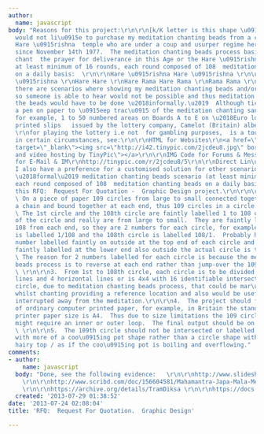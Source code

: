 ```yaml
---
author:
  name: javascript
body: "Reasons for this project:\r\n\r\n[k/K letter is this shape \u0915/\u0915]\r\n\r\nI
  would not li\u0915e to purchase my meditation chanting beads from a compromised
  Hare \u0915rishna  temple who are under a coup and usurper regime here in England
  since November 14th 1977.  The meditation chanting beads process basically is  to
  chant  the prayer for deliverance in this Age or the Hare \u0915rishna Maha-mantra
  at least minimum of 16 rounds, each round composed of 108  meditation chanting beads
  on a daily basis:  \r\n\r\nHare \u0915rishna Hare \u0915rishna \r\n\u0915rishna
  \u0915rishna \r\nHare Hare \r\nHare Rama Hare Rama \r\nRama Rama \r\nHare Hare \r\n\r\nAlso
  there are scenarios where showing my meditation chanting beads and/or audibly chanting
  so someone is able to hear would not be possible and thus meditation chanting sans
  the beads would have to be done \u2018informally.\u2019  Although tic\u0915ing with
  a pen on paper to \u0915eep trac\u0915 of the meditation chanting sans the beads,
  for example, 1 to 50 numbered areas on Boards A to E on \u2018Euro lottery\u2019
  printed slips   issued by the lottery company, Camelot (Britain) albeit not using
  \r\nfor playing the lottery i.e not  for gambling purposes,  is a tool-solution
  in certain circumstances, see:\r\n\r\nHTML for Websites\r\n<a href=\"http://tinypic.com?ref=2jcdeu8\"
  target=\"_blank\"><img src=\"http://i42.tinypic.com/2jcdeu8.jpg\" border=\"0\" alt=\"Image
  and video hosting by TinyPic\"></a>\r\n\r\nIMG Code for Forums & Message Boards\r\n[IMG]http://i42.tinypic.com/2jcdeu8.jpg[/IMG]\r\n\r\nURL
  for E-Mail & IM\r\nhttp://tinypic.com/r/2jcdeu8/5\r\n\r\nDirect Lin\u0915 for Layouts\r\nhttp://i42.tinypic.com/2jcdeu8.jpg\r\n\r\n--
  I also have a preference for a customised solution for other scenarios, for example,
  \u2018formal\u2019 meditation chanting beads scenario (at least minimum of 16 rounds,
  each round composed of 108  meditation chanting beads on a daily basis)  therefore
  this RFQ:  Request For Quotation -  Graphic Design project.\r\n\r\n\r\nProject itself:\r\n\r\n1.
  \ On a piece of paper 109 circles from large to small connected together as if on
  a chain and bound together at each end, thus 109 circles in a circle.  \r\n\r\n2.
  \ The 1st circle and the 108th circle are faintly labelled 1 to 108 on the outside
  of the circle and really are from large to small.  They are faintly labelled 1 to
  108 from each end, so they are 2 numbers for each circle, for example, 1st circle
  is labelled 1/108 and the 108th circle is labelled 108/1.  Probably having the 1st
  number labelled faintly on outside at the top end of each circle and the 2nd number
  faintly labelled at the lower end also outside the actual circle is the solution.
  \ The reason for 2 numbers labelled for each circle is because the meditation chanting
  beads process is to reverse at each end rather than jump-over the 109th circle.
  \ \r\n\r\n3.  From 1st to 108th circle, each circle is to be divided with 4 vertical
  lines and 4 horizontal lines or is 4x4 with 16 identifiable intersections on each
  circle, due to meditation chanting beads process, that could be mar\u0915ed by me
  whilst chanting providing a reference location and also would be useful if I am
  interrupted away from the meditation.\r\n\r\n4.  The project should fit a sheet
  of ordinary computer printed paper, for example, in Britain the standard computer
  printer paper size is A4.  Thus due to size limitations the 109 circle in a circle
  might require an inner or outer loop.  The final output should be on a PDF file.
  \ \r\n\r\n5.  The 109th circle should not be intersected or labelled, simply shaded
  with more of a coo\u0915ing pot shape rather than a circle shape with some bushy
  hairy top / as if the coo\u0915ing pot is boiling and overflowing."
comments:
- author:
    name: javascript
  body: "Done, see the following evidence:   \r\n\r\nhttp://www.slideshare.net/TramDiksa/japamala3
    \r\n\r\nhttp://www.scribd.com/doc/156604581/Mahamantra-Japa-Mala-Meditation-Chanting
    \r\n\r\nhttps://archive.org/details/TramDiksa \r\n\r\nhttps://docs.google.com/file/d/0B8osQr0QBsZ8Zmk0UVVqclp6cGc/edit?usp=sharing "
  created: '2013-07-29 01:38:52'
date: '2013-07-24 02:08:04'
title: 'RFQ:  Request For Quotation.  Graphic Design'

---
```


